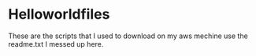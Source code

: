 # Helloworldfiles
These are the scripts that I used to download on my aws mechine
use the readme.txt I messed up here.
